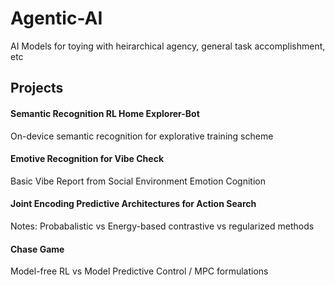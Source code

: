 # Agentic-AI
 AI Models for toying with heirarchical agency, general task accomplishment, etc


## Projects

#### Semantic Recognition RL Home Explorer-Bot
On-device semantic recognition for explorative training scheme

#### Emotive Recognition for Vibe Check 
Basic Vibe Report from Social Environment Emotion Cognition

#### Joint Encoding Predictive Architectures for Action Search 
Notes:
Probabalistic vs Energy-based
contrastive vs regularized methods

#### Chase Game
Model-free RL vs Model Predictive Control / MPC formulations
